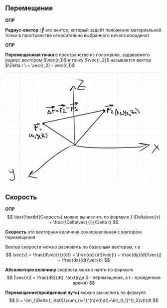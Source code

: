 ## Перемещение
**ОПР**
  
**Радиус-вектор**  $\vec{r}$ 
это вектор, который задаёт положение материальной точки в пространстве относительно
выбранного начала координат

**ОПР** 

$\textbf{Перемещением точки } \text{в пространстве из положения, задаваемого радиус вектором }$ 
$\vec{r_1}$ $\text{ в точку }$ $\vec{r_2}$ $\text{называется вектор }$ $\Delta r \ = \vec{r_2} - \vec{r_1}$


![alt text](image.png)
  
## Скорость

**ОПР**
$$
\text{\textbf{Скорость} можно вычислить по формуле } \Delta\vec{v} = \frac{\Delta\vec{r}}{\Delta t} 
$$

**Скорость** это векторная величина сонаправленная с вектором перемещения

Вектор скорости можно разложить по базисным векторам, т.е
$$
\vec{v} = \frac{d\vec{r}}{dt} = \frac{dx}{dt}\vec{i} + \frac{dy}{dt}\vec{j} + \frac{dz}{dt}\vec{k}
$$

**Абсолютную величину** скорости можно найти по формуле
$$
|\vec{v}| = \frac{dS}{dt}, \text{где S - перемещение, а t - пройденное время}
$$

**Перемещение(пройденный путь)** можно вычислить по формуле
$$
S = \lim_{\Delta t_i\to0}{\sum_{i=1}^{n}v(t)dt}=\int_{t_1}^{t_2}v(t)dt
$$